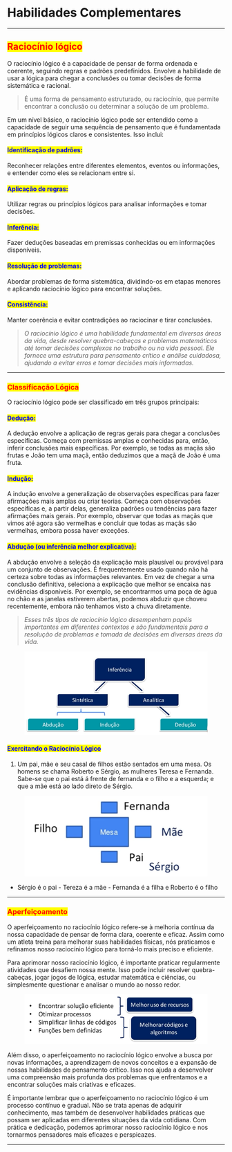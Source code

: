 # Habilidades Complementares

***

## <mark style="color:red;">Raciocínio lógico</mark>

O raciocínio lógico é a capacidade de pensar de forma ordenada e coerente, seguindo regras e padrões predefinidos. Envolve a habilidade de usar a lógica para chegar a conclusões ou tomar decisões de forma sistemática e racional.&#x20;

> É uma forma de pensamento estruturado, ou raciocínio, que permite encontrar a conclusão ou determinar a solução de um problema.

Em um nível básico, o raciocínio lógico pode ser entendido como a capacidade de seguir uma sequência de pensamento que é fundamentada em princípios lógicos claros e consistentes. Isso inclui:

#### <mark style="color:blue;">**Identificação de padrões:**</mark>&#x20;

Reconhecer relações entre diferentes elementos, eventos ou informações, e entender como eles se relacionam entre si.

#### <mark style="color:blue;">**Aplicação de regras:**</mark>&#x20;

Utilizar regras ou princípios lógicos para analisar informações e tomar decisões.

#### <mark style="color:blue;">**Inferência:**</mark>&#x20;

Fazer deduções baseadas em premissas conhecidas ou em informações disponíveis.

#### <mark style="color:blue;">**Resolução de problemas:**</mark>&#x20;

Abordar problemas de forma sistemática, dividindo-os em etapas menores e aplicando raciocínio lógico para encontrar soluções.

#### <mark style="color:blue;">**Consistência:**</mark>&#x20;

Manter coerência e evitar contradições ao raciocinar e tirar conclusões.

> _O raciocínio lógico é uma habilidade fundamental em diversas áreas da vida, desde resolver quebra-cabeças e problemas matemáticos até tomar decisões complexas no trabalho ou na vida pessoal. Ele fornece uma estrutura para pensamento crítico e análise cuidadosa, ajudando a evitar erros e tomar decisões mais informadas._

***

### <mark style="color:red;">Classificação Lógica</mark>

O raciocínio lógico pode ser classificado em três grupos principais:

#### <mark style="color:blue;">**Dedução:**</mark>&#x20;

A dedução envolve a aplicação de regras gerais para chegar a conclusões específicas. Começa com premissas amplas e conhecidas para, então, inferir conclusões mais específicas. Por exemplo, se todas as maçãs são frutas e João tem uma maçã, então deduzimos que a maçã de João é uma fruta.

#### <mark style="color:blue;">**Indução:**</mark>&#x20;

A indução envolve a generalização de observações específicas para fazer afirmações mais amplas ou criar teorias. Começa com observações específicas e, a partir delas, generaliza padrões ou tendências para fazer afirmações mais gerais. Por exemplo, observar que todas as maçãs que vimos até agora são vermelhas e concluir que todas as maçãs são vermelhas, embora possa haver exceções.

#### <mark style="color:blue;">**Abdução (ou inferência melhor explicativa):**</mark>&#x20;

A abdução envolve a seleção da explicação mais plausível ou provável para um conjunto de observações. É frequentemente usado quando não há certeza sobre todas as informações relevantes. Em vez de chegar a uma conclusão definitiva, seleciona a explicação que melhor se encaixa nas evidências disponíveis. Por exemplo, se encontrarmos uma poça de água no chão e as janelas estiverem abertas, podemos abduzir que choveu recentemente, embora não tenhamos visto a chuva diretamente.

> _Esses três tipos de raciocínio lógico desempenham papéis importantes em diferentes contextos e são fundamentais para a resolução de problemas e tomada de decisões em diversas áreas da vida._

<figure><img src="../.gitbook/assets/image.png" alt=""><figcaption></figcaption></figure>

#### <mark style="color:blue;">Exercitando o Raciocínio Lógico</mark>

1. Um pai, mãe e seu casal de filhos estão sentados em uma mesa. Os homens se chama Roberto e Sérgio, as mulheres Teresa e Fernanda. Sabe-se que o pai está á frente de fernanda e o filho e a esquerda; e que a mãe está ao lado direto de Sérgio.

<figure><img src="../.gitbook/assets/image (1).png" alt=""><figcaption></figcaption></figure>

* Sérgio é o pai - Tereza é a mãe - Fernanda é a filha e Roberto é o filho

***

### <mark style="color:red;">Aperfeiçoamento</mark>

O aperfeiçoamento no raciocínio lógico refere-se à melhoria contínua da nossa capacidade de pensar de forma clara, coerente e eficaz. Assim como um atleta treina para melhorar suas habilidades físicas, nós praticamos e refinamos nosso raciocínio lógico para torná-lo mais preciso e eficiente.

Para aprimorar nosso raciocínio lógico, é importante praticar regularmente atividades que desafiem nossa mente. Isso pode incluir resolver quebra-cabeças, jogar jogos de lógica, estudar matemática e ciências, ou simplesmente questionar e analisar o mundo ao nosso redor.

<figure><img src="../.gitbook/assets/image (2).png" alt=""><figcaption></figcaption></figure>

Além disso, o aperfeiçoamento no raciocínio lógico envolve a busca por novas informações, a aprendizagem de novos conceitos e a expansão de nossas habilidades de pensamento crítico. Isso nos ajuda a desenvolver uma compreensão mais profunda dos problemas que enfrentamos e a encontrar soluções mais criativas e eficazes.

É importante lembrar que o aperfeiçoamento no raciocínio lógico é um processo contínuo e gradual. Não se trata apenas de adquirir conhecimento, mas também de desenvolver habilidades práticas que possam ser aplicadas em diferentes situações da vida cotidiana. Com prática e dedicação, podemos aprimorar nosso raciocínio lógico e nos tornarmos pensadores mais eficazes e perspicazes.

***
